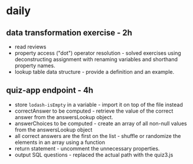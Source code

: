 # daily

## data transformation exercise - 2h
* read reviews
* property access ("dot") operator resolution - solved exercises using deconstructing assignment with renaming variables and shorthand property names.
* lookup table data structure - provide a definition and an example.

## quiz-app endpoint - 4h
* store `lodash-isEmpty` in a variable - import it on top of the file instead
* correctAnswer to be computed -  retrieve the value of the correct answer from the answersLookup object.
* answerChoices to be computed - create an array of all non-null values from the answersLookup object
* all correct answers are the first on the list - shuffle or randomize the elements in an array using a function
* return statement - uncomment the unnecessary properties.
* output SQL questions - replaced the actual path with the quiz3.js